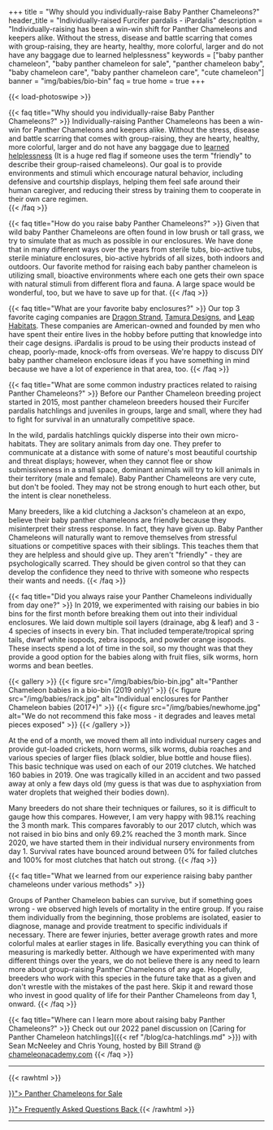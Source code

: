 +++
title = "Why should you individually-raise Baby Panther Chameleons?"
header_title = "Individually-raised Furcifer pardalis - iPardalis"
description = "Individually-raising has been a win-win shift for Panther Chameleons and keepers alike. Without the stress, disease and battle scarring that comes with group-raising, they are hearty, healthy, more colorful, larger and do not have any baggage due to learned helplessness"
keywords = ["baby panther chameleon", "baby panther chameleon for sale", "panther chameleon baby", "baby chameleon care", "baby panther chameleon care", "cute chameleon"]
banner = "img/babies/bio-bin"
faq = true
home = true
+++

{{< load-photoswipe >}}

{{< faq title="Why should you individually-raise Baby Panther Chameleons?" >}}
Individually-raising Panther Chameleons has been a win-win for Panther Chameleons and keepers alike. Without the stress, disease and battle scarring that comes with group-raising, they are hearty, healthy, more colorful, larger and do not have any baggage due to [learned helplessness](https://en.wikipedia.org/wiki/Learned_helplessness) (It is a huge red flag if someone uses the term "friendly" to describe their group-raised chameleons). Our goal is to provide environments and stimuli which encourage natural behavior, including defensive and courtship displays, helping them feel safe around their human caregiver, and reducing their stress by training them to cooperate in their own care regimen.  
{{< /faq >}}

{{< faq title="How do you raise baby Panther Chameleons?" >}}
Given that wild baby Panther Chameleons are often found in low brush or tall grass, we try to simulate that as much as possible in our enclosures. We have done that in many different ways over the years from sterile tubs, bio-active tubs, sterile miniature enclosures, bio-active hybrids of all sizes, both indoors and outdoors. Our favorite method for raising each baby panther chameleon is utilizing small, bioactive environments where each one gets their own space with natural stimuli from different flora and fauna. A large space would be wonderful, too, but we have to save up for that. 
{{< /faq >}}

{{< faq title="What are your favorite baby enclosures?" >}}
Our top 3 favorite caging companies are [Dragon Strand](https://dragonstrand.com/), [Tamura Designs](https://tamura-designs.com/), and [Leap Habitats](https://leaphabitats.com/). These companies are American-owned and founded by men who have spent their entire lives in the hobby before putting that knowledge into their cage designs. iPardalis is proud to be using their products instead of cheap, poorly-made, knock-offs from overseas.  We're happy to discuss DIY baby panther chameleon enclosure ideas if you have something in mind because we have a lot of experience in that area, too.
{{< /faq >}}

{{< faq title="What are some common industry practices related to raising Panther Chameleons?" >}}
Before our Panther Chameleon breeding project started in 2015, most panther chameleon breeders housed their Furcifer pardalis hatchlings and juveniles in groups, large and small, where they had to fight for survival in an unnaturally competitive space. 

In the wild, pardalis hatchlings quickly disperse into their own micro-habitats. They are solitary animals from day one. They prefer to communicate at a distance with some of nature's most beautiful courtship and threat displays; however, when they cannot flee or show submissiveness in a small space, dominant animals will try to kill animals in their territory (male and female). Baby Panther Chameleons are very cute, but don't be fooled. They may not be strong enough to hurt each other, but the intent is clear nonetheless.

Many breeders, like a kid clutching a Jackson's chameleon at an expo, believe their baby panther chameleons are friendly because they misinterpret their stress response. In fact, they have given up. Baby Panther Chameleons will naturally want to remove themselves from stressful situations or competitive spaces with their siblings. This teaches them that they are helpless and should give up. They aren't "friendly" - they are psychologically scarred. They should be given control so that they can develop the confidence they need to thrive with someone who respects their wants and needs.
{{< /faq >}}

{{< faq title="Did you always raise your Panther Chameleons individually from day one?" >}}
In 2019, we experimented with raising our babies in bio bins for the first month before breaking them out into their individual enclosures. We laid down multiple soil layers (drainage, abg & leaf) and 3 - 4 species of insects in every bin. That included temperate/tropical spring tails, dwarf white isopods, zebra isopods, and powder orange isopods. These insects spend a lot of time in the soil, so my thought was that they provide a good option for the babies along with fruit flies, silk worms, horn worms and bean beetles.

{{< gallery >}}
  {{< figure src="/img/babies/bio-bin.jpg" alt="Panther Chameleon babies in a bio-bin (2019 only)" >}}
  {{< figure src="/img/babies/rack.jpg" alt="Individual enclosures for Panther Chameleon babies (2017+)" >}}
  {{< figure src="/img/babies/newhome.jpg" alt="We do not recommend this fake moss - it degrades and leaves metal pieces exposed" >}}
{{< /gallery >}}

At the end of a month, we moved them all into individual nursery cages and provide gut-loaded crickets, horn worms, silk worms, dubia roaches and various species of larger flies (black soldier, blue bottle and house flies). This basic technique was used on each of our 2019 clutches. We hatched 160 babies in 2019. One was tragically killed in an accident and two passed away at only a few days old (my guess is that was due to asphyxiation from water droplets that weighed their bodies down). 

Many breeders do not share their techniques or failures, so it is difficult to gauge how this compares. However, I am very happy with 98.1% reaching the 3 month mark. This compares favorably to our 2017 clutch, which was not raised in bio bins and only 69.2% reached the 3 month mark. Since 2020, we have started them in their individual nursery environments from day 1. Survival rates have bounced around between 0% for failed clutches and 100% for most clutches that hatch out strong.
{{< /faq >}}

{{< faq title="What we learned from our experience raising baby panther chameleons under various methods" >}} 

Groups of Panther Chameleon babies can survive, but if something goes wrong - we observed high levels of mortality in the entire group. If you raise them individually from the beginning, those problems are isolated, easier to diagnose, manage and provide treatment to specific individuals if necessary. There are fewer injuries, better average growth rates and more colorful males at earlier stages in life. Basically everything you can think of measuring is markedly better. Although we have experimented with many different things over the years, we do not believe there is any need to learn more about group-raising Panther Chameleons of any age. Hopefully, breeders who work with this species in the future take that as a given and don't wrestle with the mistakes of the past here. Skip it and reward those who invest in good quality of life for their Panther Chameleons from day 1, onward.
{{< /faq >}}

{{< faq title="Where can I learn more about raising baby Panther Chameleons?" >}}
Check out our 2022 panel discussion on [Caring for Panther Chameleon hatchlings]({{< ref "/blog/ca-hatchlings.md" >}}) with Sean McNeeley and Chris Young, hosted by Bill Strand @ [chameleonacademy.com](https://chameleonacademy.com/)
{{< /faq >}}

<hr>
{{< rawhtml >}}
<p><a href="{{< ref "/panther-chameleons-for-sale" >}}"> Panther Chameleons for Sale <i class="fas fa-dragon"></i> </a></p>
<a class="btn btn-template-main" href="{{< ref "/faq" >}}"> Frequently Asked Questions <i class="fas fa-backward"></i> Back </a>
{{< /rawhtml >}}
<hr>